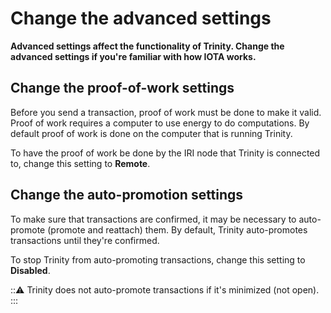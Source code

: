 # Change the advanced settings

**Advanced settings affect the functionality of Trinity. Change the advanced settings if you're familiar with how IOTA works.**

## Change the proof-of-work settings

Before you send a transaction, proof of work must be done to make it valid. Proof of work requires a computer to use energy to do computations. By default proof of work is done on the computer that is running Trinity.

To have the proof of work be done by the IRI node that Trinity is connected to, change this setting to **Remote**.

## Change the auto-promotion settings

To make sure that transactions are confirmed, it may be necessary to auto-promote (promote and reattach) them. By default, Trinity auto-promotes transactions until they're confirmed.

To stop Trinity from auto-promoting transactions, change this setting to **Disabled**.

:::warning:
Trinity does not auto-promote transactions if it's minimized (not open).
:::